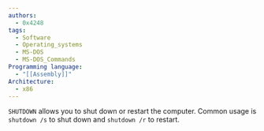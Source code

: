 ```yaml
---
authors: 
  - 0x4248
tags:
  - Software
  - Operating_systems
  - MS-DOS
  - MS-DOS_Commands
Programming language:
  - "[[Assembly]]"
Architecture:
  - x86
---
```

`SHUTDOWN` allows you to shut down or restart the computer. Common usage is `shutdown /s` to shut down and `shutdown /r` to restart.
